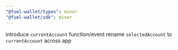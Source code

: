 ```yaml
---
"@fuel-wallet/types": minor
"@fuel-wallet/sdk": minor
---
```


introduce `currentAccount` function/event
rename `selectedAccount` to `currentAccount` across app
